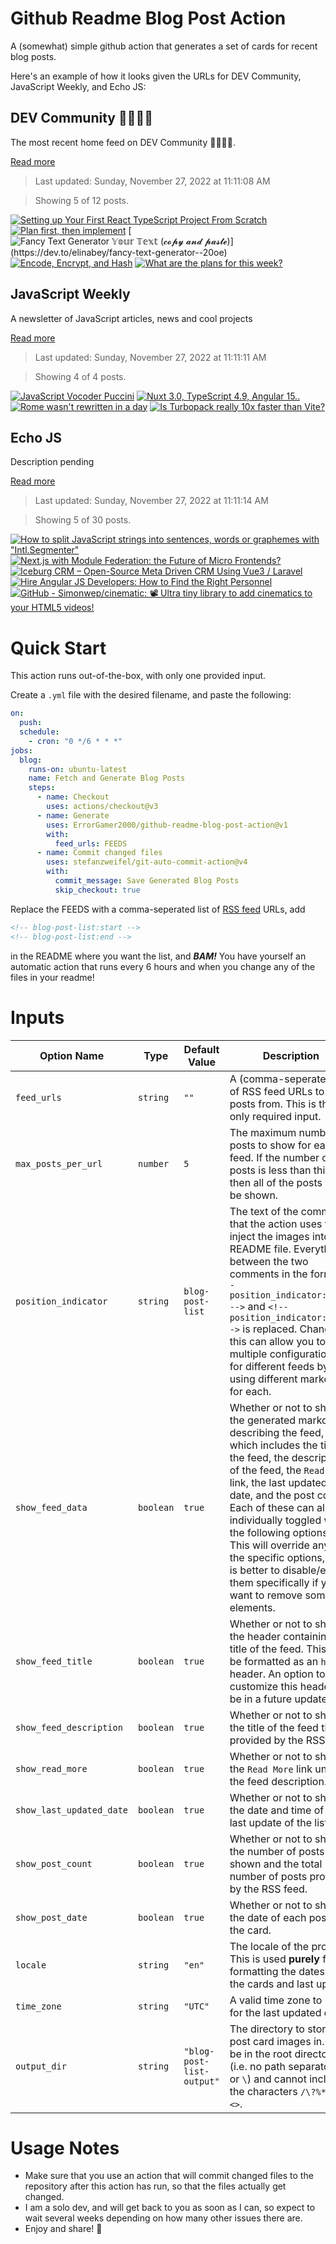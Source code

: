 # Github Readme Blog Post Action

A (somewhat) simple github action that generates a set of cards for recent blog posts.

Here's an example of how it looks given the URLs for DEV Community, JavaScript Weekly, and Echo JS:

<!-- post-list:start -->
## DEV Community 👩‍💻👨‍💻

The most recent home feed on DEV Community 👩‍💻👨‍💻.

[Read more](https://dev.to)
> Last updated: Sunday, November 27, 2022 at 11:11:08 AM

> Showing 5 of 12 posts.

[![Setting up Your First React TypeScript Project From Scratch](https://raw.githubusercontent.com/ErrorGamer2000/github-readme-blog-post-action/main/generated_files/DEV_Community_👩‍💻👨‍💻/Setting_up_Your_First_React_TypeScript_Project_From_Scratch.svg)](https://dev.to/gethackteam/setting-up-your-first-react-typescript-project-from-scratch-23jf)
[![Plan first, then implement](https://raw.githubusercontent.com/ErrorGamer2000/github-readme-blog-post-action/main/generated_files/DEV_Community_👩‍💻👨‍💻/Plan_first__then_implement.svg)](https://dev.to/mnosov622/plan-first-then-implement-1epk)
[![Fancy Text Generator 𝕐𝕠𝕦𝕣 𝕋𝕖𝕩𝕥 (𝓬𝓸𝓹𝔂 𝓪𝓷𝓭 𝓹𝓪𝓼𝓽𝓮)](https://raw.githubusercontent.com/ErrorGamer2000/github-readme-blog-post-action/main/generated_files/DEV_Community_👩‍💻👨‍💻/Fancy_Text_Generator_𝕐𝕠𝕦𝕣_𝕋𝕖𝕩𝕥_(𝓬𝓸𝓹𝔂_𝓪𝓷𝓭_𝓹𝓪𝓼𝓽𝓮).svg)](https://dev.to/elinabey/fancy-text-generator--20oe)
[![Encode, Encrypt, and Hash](https://raw.githubusercontent.com/ErrorGamer2000/github-readme-blog-post-action/main/generated_files/DEV_Community_👩‍💻👨‍💻/Encode__Encrypt__and_Hash.svg)](https://dev.to/ditaisy/encode-encrypt-and-hash-8de)
[![What are the plans for this week?](https://raw.githubusercontent.com/ErrorGamer2000/github-readme-blog-post-action/main/generated_files/DEV_Community_👩‍💻👨‍💻/What_are_the_plans_for_this_week_.svg)](https://dev.to/mitchiemt11/what-are-the-plans-for-this-week-5336)


## JavaScript Weekly

A newsletter of JavaScript articles, news and cool projects

[Read more](https://javascriptweekly.com/)
> Last updated: Sunday, November 27, 2022 at 11:11:11 AM

> Showing 4 of 4 posts.

[![JavaScript Vocoder Puccini](https://raw.githubusercontent.com/ErrorGamer2000/github-readme-blog-post-action/main/generated_files/JavaScript_Weekly/JavaScript_Vocoder_Puccini.svg)](https://javascriptweekly.com/issues/616)
[![Nuxt 3.0, TypeScript 4.9, Angular 15..](https://raw.githubusercontent.com/ErrorGamer2000/github-readme-blog-post-action/main/generated_files/JavaScript_Weekly/Nuxt_3.0__TypeScript_4.9__Angular_15...svg)](https://javascriptweekly.com/issues/615)
[![Rome wasn't rewritten in a day](https://raw.githubusercontent.com/ErrorGamer2000/github-readme-blog-post-action/main/generated_files/JavaScript_Weekly/Rome_wasn't_rewritten_in_a_day.svg)](https://javascriptweekly.com/issues/614)
[![Is Turbopack really 10x faster than Vite?](https://raw.githubusercontent.com/ErrorGamer2000/github-readme-blog-post-action/main/generated_files/JavaScript_Weekly/Is_Turbopack_really_10x_faster_than_Vite_.svg)](https://javascriptweekly.com/issues/613)


## Echo JS

Description pending

[Read more](
http://www.echojs.com
)
> Last updated: Sunday, November 27, 2022 at 11:11:14 AM

> Showing 5 of 30 posts.

[![How to split JavaScript strings into sentences, words or graphemes with "Intl.Segmenter"](https://raw.githubusercontent.com/ErrorGamer2000/github-readme-blog-post-action/main/generated_files/_Echo_JS_/How_to_split_JavaScript_strings_into_sentences__words_or_graphemes_with__Intl.Segmenter_.svg)](/today-i-learned/how-to-split-javascript-strings-with-intl-segmenter/)
[![Next.js with Module Federation: the Future of Micro Frontends?](https://raw.githubusercontent.com/ErrorGamer2000/github-readme-blog-post-action/main/generated_files/_Echo_JS_/Next.js_with_Module_Federation__the_Future_of_Micro_Frontends_.svg)](https://okhivrych.io/nextjs-with-module-federation-the-future-of-micro-frontends)
[![
Iceburg CRM – Open-Source Meta Driven CRM Using Vue3 / Laravel
](https://raw.githubusercontent.com/ErrorGamer2000/github-readme-blog-post-action/main/generated_files/_Echo_JS_/_Iceburg_CRM_–_Open-Source_Meta_Driven_CRM_Using_Vue3___Laravel_.svg)](
https://www.iceburg.ca
)
[![Hire Angular JS Developers: How to Find the Right Personnel](https://raw.githubusercontent.com/ErrorGamer2000/github-readme-blog-post-action/main/generated_files/_Echo_JS_/Hire_Angular_JS_Developers__How_to_Find_the_Right_Personnel.svg)](https://gloriumtech.com/hire-angular-js-developers-why-how-and-where-to-find-the-right-personnel/)
[![GitHub - Simonwep/cinematic: 📽️ Ultra tiny library to add cinematics to your HTML5 videos!](https://raw.githubusercontent.com/ErrorGamer2000/github-readme-blog-post-action/main/generated_files/_Echo_JS_/GitHub_-_Simonwep_cinematic__📽️_Ultra_tiny_library_to_add_cinematics_to_your_HTML5_videos!.svg)](https://github.com/Simonwep/cinematic)


<!-- post-list:end -->

# Quick Start

This action runs out-of-the-box, with only one provided input.

Create a `.yml` file with the desired filename, and paste the following:

```yml
on:
  push:
  schedule:
    - cron: "0 */6 * * *"
jobs:
  blog:
    runs-on: ubuntu-latest
    name: Fetch and Generate Blog Posts
    steps:
      - name: Checkout
        uses: actions/checkout@v3
      - name: Generate
        uses: ErrorGamer2000/github-readme-blog-post-action@v1
        with:
          feed_urls: FEEDS
      - name: Commit changed files
        uses: stefanzweifel/git-auto-commit-action@v4
        with:
          commit_message: Save Generated Blog Posts
          skip_checkout: true
```

Replace the FEEDS with a comma-seperated list of [RSS feed](https://rss.com/blog/how-do-rss-feeds-work/) URLs, add

```md
<!-- blog-post-list:start -->
<!-- blog-post-list:end -->
```

in the README where you want the list, and **_BAM!_** You have yourself an automatic action that runs every 6 hours and when you change any of the files in your readme!

# Inputs

<table>
  <thead>
    <tr>
      <th>Option Name</th>
      <th>Type</th>
      <th>Default Value</th>
      <th>Description</th>
    </tr>
  </thead>
  <tbody>
    <tr>
      <td><code>feed_urls</code></td>
      <td><code>string</code></td>
      <td><code>""</code></td>
      <td>A (comma-seperated) list of RSS feed URLs to load posts from. This is the only required input.</td>
    </tr>
    <tr>
      <td><code>max_posts_per_url</code></td>
      <td><code>number</code></td>
      <td><code>5</code></td>
      <td>The maximum number of posts to show for each feed. If the number of posts is less than this, then all of the posts will be shown.</td>
    </tr>
    <tr>
      <td><code>position_indicator</code></td>
      <td><code>string</code></td>
      <td><code>blog-post-list</code></td>
      <td>The text of the comments that the action uses to inject the images into the README file. Everything between the two comments in the form <code>&lt;!-- position_indicator:start --&gt;</code> and <code>&lt;!-- position_indicator:end --&gt;</code> is replaced. Changing this can allow you to use multiple configurations for different feeds by using different markers for each.</td>
    </tr>
    <tr>
      <td><code>show_feed_data</code></td>
      <td><code>boolean</code></td>
      <td><code>true</code></td>
      <td>Whether or not to show the generated markdown describing the feed, which includes the title of the feed, the description of the feed, the <code>Read More</code> link, the last updated date, and the post count. Each of these can also be individually toggled with the following options. This will override any of the specific options, so it is better to disable/enable them specifically if you want to remove some elements.</td>
    </tr>
    <tr>
      <td><code>show_feed_title</code></td>
      <td><code>boolean</code></td>
      <td><code>true</code></td>
      <td>Whether or not to show the header containing the title of the feed. This will be formatted as an <code>h2</code> header. An option to customize this header will be in a future update.</td>
    </tr>
    <tr>
      <td><code>show_feed_description</code></td>
      <td><code>boolean</code></td>
      <td><code>true</code></td>
      <td>Whether or not to show the title of the feed that is provided by the RSS feed.</td>
    </tr>
    <tr>
      <td><code>show_read_more</code></td>
      <td><code>boolean</code></td>
      <td><code>true</code></td>
      <td>Whether or not to show the <code>Read More</code> link under the feed description.</td>
    </tr>
    <tr>
      <td><code>show_last_updated_date</code></td>
      <td><code>boolean</code></td>
      <td><code>true</code></td>
      <td>Whether or not to show the date and time of the last update of the list.</td>
    </tr>
    <tr>
      <td><code>show_post_count</code></td>
      <td><code>boolean</code></td>
      <td><code>true</code></td>
      <td>Whether or not to show the number of posts shown and the total number of posts provided by the RSS feed.</td>
    </tr>
    <tr>
      <td><code>show_post_date</code></td>
      <td><code>boolean</code></td>
      <td><code>true</code></td>
      <td>Whether or not to show the date of each post on the card.</td>
    </tr>
    <tr>
      <td><code>locale</code></td>
      <td><code>string</code></td>
      <td><code>"en"</code></td>
      <td>The locale of the project. This is used <strong>purely</strong> for formatting the dates of the cards and last update.</td>
    </tr>
    <tr>
      <td><code>time_zone</code></td>
      <td><code>string</code></td>
      <td><code>"UTC"</code></td>
      <td>A valid time zone to use for the last updated date.</td>
    </tr>
    <tr>
      <td><code>output_dir</code></td>
      <td><code>string</code></td>
      <td><code>"blog-post-list-output"</code></td>
      <td>The directory to store the post card images in. Must be in the root directory (i.e. no path separators <code>/</code> or <code>\</code>) and cannot include the characters <code>/\?%*:|"&lt;&gt;</code>.</td>
    </tr>
<!--
    <tr>
      <td><code></code></td>
      <td><cde></cde></td>
      <td><code></code></td>
      <td></td>
    </tr>
-->
  </tbody>
</table>

# Usage Notes

- Make sure that you use an action that will commit changed files to the repository after this action has run, so that the files actually get changed.
- I am a solo dev, and will get back to you as soon as I can, so expect to wait several weeks depending on how many other issues there are.
- Enjoy and share! 🤗
